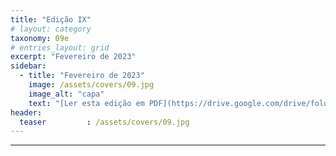 ```yaml
---
title: "Edição IX"
# layout: category
taxonomy: 09e
# entries_layout: grid
excerpt: "Fevereiro de 2023"
sidebar:
  - title: "Fevereiro de 2023"
    image: /assets/covers/09.jpg
    image_alt: "capa"
    text: "[Ler esta edição em PDF](https://drive.google.com/drive/folders/1VLdTF70nA90paDFgnGAW3SXzm_IGp2ZS)"
header:
  teaser         : /assets/covers/09.jpg
---
```


---